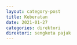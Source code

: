 ```yaml
---
layout: category-post
title: Keberatan
date: 2021-01-27
categories: direktori
direktori: sengketa pajak
---
```

